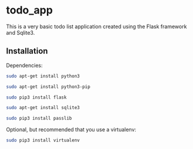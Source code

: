 # todo_app

This is a very basic todo list application created using the Flask framework and Sqlite3.

## Installation

Dependencies:

```bash
sudo apt-get install python3

sudo apt-get install python3-pip

sudo pip3 install flask

sudo apt-get install sqlite3

sudo pip3 install passlib
```
Optional, but recommended that you use a virtualenv:

```bash
sudo pip3 install virtualenv
```
